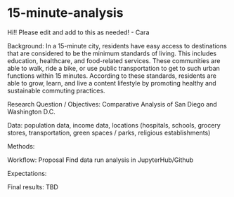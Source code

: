 # 15-minute-analysis
Hi!! Please edit and add to this as needed! - Cara

Background:  In a 15-minute city, residents have easy access to destinations that are considered to be the minimum standards of living. This includes education, healthcare, and food-related services. These communities are able to walk, ride a bike, or use public transportation to get to such urban functions within 15 minutes. According to these standards, residents are able to grow, learn, and live a content lifestyle by promoting healthy and sustainable commuting practices.

Research Question / Objectives: Comparative Analysis of San Diego and Washington D.C.


Data: population data, income data, locations (hospitals, schools, grocery stores, transportation, green spaces / parks, religious establishments)


Methods: 


Workflow: Proposal
          Find data
          run analysis in JupyterHub/Github


Expectations:



Final results: TBD



